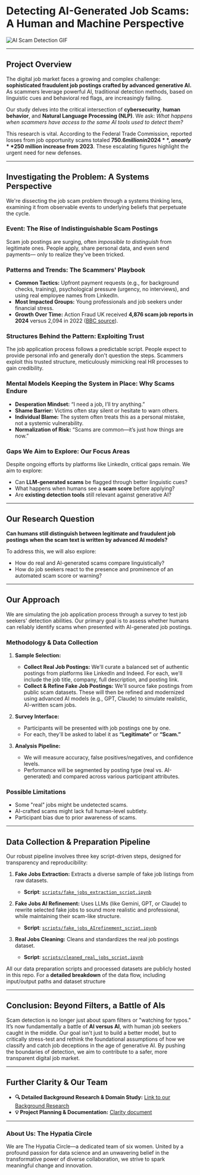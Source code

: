 # Detecting AI-Generated Job Scams: A Human and Machine Perspective

![AI Scam Detection GIF](https://media.giphy.com/media/v1.Y2lkPTc5MGI3NjExazMxc25uNmY3MmRkd3Z0cW11b2E4aXN2Zmxld2o5ZjI5Z2c3ZW5vYyZlcD12MV9pbnRlcm5hbF9naWZfYnlfaWQmY3JlYXRlZF90aW1lPTE2NjA2MjMyNDAmY3BpZD1lZTM4ZDZmNGNmYThkYjdmN2Q0NjgzYjQ3MzBiODExMiZlcD12MV9naWZzX3NlYXJjaCZjdD1n/MBeHh0U30k5w59v9kH/giphy.gif)

---

## **Project Overview**

The digital job market faces a growing and complex challenge:
**sophisticated fraudulent job postings crafted by advanced generative AI.**
As scammers leverage powerful AI, traditional detection methods, based on
linguistic cues and behavioral red flags, are increasingly failing.

Our study delves into the critical intersection of **cybersecurity**,
**human behavior**, and **Natural Language Processing (NLP)**. We ask:
*What happens when scammers have access to the same AI tools used to detect
them?*

This research is vital. According to the Federal Trade Commission, reported
losses from job opportunity scams totaled **$750.6 million in 2024**, a
nearly **$250 million increase from 2023**. These escalating figures
highlight the urgent need for new defenses.

---

## **Investigating the Problem: A Systems Perspective**

We're dissecting the job scam problem through a systems thinking lens,
examining it from observable events to underlying beliefs that perpetuate
the cycle.

### **Event: The Rise of Indistinguishable Scam Postings**

Scam job postings are surging, often *impossible to distinguish* from
legitimate ones. People apply, share personal data, and even send payments—
only to realize they've been tricked.

### **Patterns and Trends: The Scammers' Playbook**

* **Common Tactics:** Upfront payment requests (e.g., for background
    checks, training), psychological pressure (urgency, no interviews), and
    using real employee names from LinkedIn.
* **Most Impacted Groups:** Young professionals and job seekers under
    financial stress.
* **Growth Over Time:** Action Fraud UK received **4,876 scam job reports
    in 2024** versus 2,094 in 2022 ([BBC source](https://www.bbc.com/news/business-68646460)).

### **Structures Behind the Pattern: Exploiting Trust**

The job application process follows a predictable script. People expect to
provide personal info and generally don't question the steps. Scammers
exploit this trusted structure, meticulously mimicking real HR processes to
gain credibility.

### **Mental Models Keeping the System in Place: Why Scams Endure**

* **Desperation Mindset:** “I need a job, I’ll try anything.”
* **Shame Barrier:** Victims often stay silent or hesitate to warn others.
* **Individual Blame:** The system often treats this as a personal mistake,
    not a systemic vulnerability.
* **Normalization of Risk:** “Scams are common—it’s just how things are
    now.”

### **Gaps We Aim to Explore: Our Focus Areas**

Despite ongoing efforts by platforms like LinkedIn, critical gaps remain. We
aim to explore:

* Can **LLM-generated scams** be flagged through better linguistic cues?
* What happens when humans see a **scam score** before applying?
* Are **existing detection tools** still relevant against generative AI?

---

## **Our Research Question**

**Can humans still distinguish between legitimate and fraudulent job postings
when the scam text is written by advanced AI models?**

To address this, we will also explore:

* How do real and AI-generated scams compare linguistically?
* How do job seekers react to the presence and prominence of an automated
    scam score or warning?

---

## Our Approach

We are simulating the job application process through a survey to test job
seekers' detection abilities. Our primary goal is to assess whether humans can
reliably identify scams when presented with AI-generated job postings.

### **Methodology & Data Collection**

1. **Sample Selection:**
    * **Collect Real Job Postings:** We'll curate a balanced set of
        authentic postings from platforms like LinkedIn and Indeed. For each,
        we'll include the job title, company, full description, and posting
        link.
    * **Collect & Refine Fake Job Postings:** We'll source fake postings
        from public scam datasets. These will then be refined and modernized
        using advanced AI models (e.g., GPT, Claude) to simulate realistic,
        AI-written scam jobs.

2. **Survey Interface:**
    * Participants will be presented with job postings one by one.
    * For each, they'll be asked to label it as **“Legitimate”** or
        **“Scam.”**

3. **Analysis Pipeline:**
    * We will measure accuracy, false positives/negatives, and confidence
        levels.
    * Performance will be segmented by posting type (real vs. AI-generated)
        and compared across various participant attributes.

### **Possible Limitations**

* Some "real" jobs might be undetected scams.
* AI-crafted scams might lack full human-level subtlety.
* Participant bias due to prior awareness of scams.

---

## **Data Collection & Preparation Pipeline**

Our robust pipeline involves three key script-driven steps, designed for
transparency and reproducibility:

1. **Fake Jobs Extraction:** Extracts a diverse sample of fake job listings
    from raw datasets.
    * **Script**:
        [`scripts/fake_jobs_extraction_script.ipynb`](./scripts/fake_jobs_extraction_script.ipynb)

2. **Fake Jobs AI Refinement:** Uses LLMs (like Gemini, GPT, or Claude) to
    rewrite selected fake jobs to sound more realistic and professional,
    while maintaining their scam-like structure.
    * **Script**:
        [`scripts/fake_jobs_AIrefinement_script.ipynb`](./scripts/fake_jobs_AIrefinement_script.ipynb)

3. **Real Jobs Cleaning:** Cleans and standardizes the real job postings
    dataset.
    * **Script**:
        [`scripts/cleaned_real_jobs_script.ipynb`](./scripts/cleaned_real_jobs_script.ipynb)

All our data preparation scripts and processed datasets are publicly
hosted in this repo. For a **detailed breakdown** of the data flow,
including input/output paths and dataset structure

---

## **Conclusion: Beyond Filters, a Battle of AIs**

Scam detection is no longer just about spam filters or "watching for typos."
It’s now fundamentally a battle of **AI versus AI**, with human job seekers
caught in the middle. Our goal isn't just to build a better model, but to
critically stress-test and rethink the foundational assumptions of how we
classify and catch job deceptions in the age of generative AI. By pushing
the boundaries of detection, we aim to contribute to a safer, more
transparent digital job market.

---

## **Further Clarity & Our Team**

* **🔍 Detailed Background Research & Domain Study:**
    [Link to our Background Research](https://github.com/MIT-Emerging-Talent/ET6-CDSP-group-21-repo/tree/main/0_domain_study)
* **💡 Project Planning & Documentation:**
    [Clarity document](https://docs.google.com/document/d/1i1eVjbVNQgU_a4QyH9LMGibSnDSmWRm3lal7s9J1-GM/edit?tab=t.0)

---

### About Us: The Hypatia Circle

We are The Hypatia Circle—a dedicated team of six women.
 United by a profound passion for data science and an
unwavering belief in the transformative power of diverse collaboration, we
strive to spark meaningful change and innovation.
